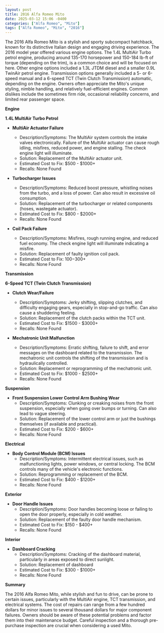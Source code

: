 ```yaml
---
layout: post
title: 2016 Alfa Romeo Mito
date: 2025-03-12 15:06 -0400
categories: ["Alfa Romeo", "Mito"]
tags: ["Alfa Romeo", "Mito", "2016"]
---
```

The 2016 Alfa Romeo Mito is a stylish and sporty subcompact hatchback, known for its distinctive Italian design and engaging driving experience. The 2016 model year offered various engine options. The 1.4L MultiAir Turbo petrol engine, producing around 135-170 horsepower and 150-184 lb-ft of torque (depending on the trim), is a common choice and will be focused on here. Other engine options included a 1.3L JTDM diesel and a smaller 0.9L TwinAir petrol engine. Transmission options generally included a 5- or 6-speed manual and a 6-speed TCT (Twin Clutch Transmission) automatic, depending on the engine. Owners often appreciate the Mito's unique styling, nimble handling, and relatively fuel-efficient engines. Common dislikes include the sometimes firm ride, occasional reliability concerns, and limited rear passenger space.

**Engine**

**1.4L MultiAir Turbo Petrol**

*   **MultiAir Actuator Failure**
    *   Description/Symptoms: The MultiAir system controls the intake valves electronically. Failure of the MultiAir actuator can cause rough idling, misfires, reduced power, and engine stalling. The check engine light will illuminate.
    *   Solution: Replacement of the MultiAir actuator unit.
    *   Estimated Cost to Fix: $500 - $1000+
    *   Recalls: None Found

*   **Turbocharger Issues**
    *   Description/Symptoms: Reduced boost pressure, whistling noises from the turbo, and a loss of power. Can also result in excessive oil consumption.
    *   Solution: Replacement of the turbocharger or related components (hoses, wastegate actuator).
    *   Estimated Cost to Fix: $800 - $2000+
    *   Recalls: None Found

*   **Coil Pack Failure**
    *   Description/Symptoms: Misfires, rough running engine, and reduced fuel economy. The check engine light will illuminate indicating a misfire.
    *   Solution: Replacement of faulty ignition coil pack.
    *   Estimated Cost to Fix: $100-$300+
    *   Recalls: None Found

**Transmission**

**6-Speed TCT (Twin Clutch Transmission)**

*   **Clutch Wear/Failure**
    *   Description/Symptoms: Jerky shifting, slipping clutches, and difficulty engaging gears, especially in stop-and-go traffic. Can also cause a shuddering feeling.
    *   Solution: Replacement of the clutch packs within the TCT unit.
    *   Estimated Cost to Fix: $1500 - $3000+
    *   Recalls: None Found

*   **Mechatronic Unit Malfunction**
    *   Description/Symptoms: Erratic shifting, failure to shift, and error messages on the dashboard related to the transmission. The mechatronic unit controls the shifting of the transmission and is hydraulically controlled.
    *   Solution: Replacement or reprogramming of the mechatronic unit.
    *   Estimated Cost to Fix: $1000 - $2500+
    *   Recalls: None Found

**Suspension**

*   **Front Suspension Lower Control Arm Bushing Wear**
    *   Description/Symptoms: Clunking or creaking noises from the front suspension, especially when going over bumps or turning. Can also lead to vague steering.
    *   Solution: Replacement of the lower control arm or just the bushings themselves (if available and practical).
    *   Estimated Cost to Fix: $200 - $600+
    *   Recalls: None Found

**Electrical**

*   **Body Control Module (BCM) Issues**
    *   Description/Symptoms: Intermittent electrical issues, such as malfunctioning lights, power windows, or central locking. The BCM controls many of the vehicle's electronic functions.
    *   Solution: Reprogramming or replacement of the BCM.
    *   Estimated Cost to Fix: $400 - $1200+
    *   Recalls: None Found

**Exterior**

*   **Door Handle Issues**
    *   Description/Symptoms: Door handles becoming loose or failing to open the door properly, especially in cold weather.
    *   Solution: Replacement of the faulty door handle mechanism.
    *   Estimated Cost to Fix: $150 - $400+
    *   Recalls: None Found

**Interior**

*   **Dashboard Cracking**
    *   Description/Symptoms: Cracking of the dashboard material, particularly in areas exposed to direct sunlight.
    *   Solution: Replacement of dashboard
    *   Estimated Cost to Fix: $300 - $1000+
    *   Recalls: None Found

**Summary**

The 2016 Alfa Romeo Mito, while stylish and fun to drive, can be prone to certain issues, particularly with the MultiAir engine, TCT transmission, and electrical systems. The cost of repairs can range from a few hundred dollars for minor issues to several thousand dollars for major component failures. Owners should be aware of these potential problems and factor them into their maintenance budget. Careful inspection and a thorough pre-purchase inspection are crucial when considering a used Mito.



